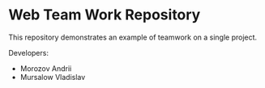 # Web Team Work Repository
This repository demonstrates an example of teamwork on a single project.

Developers:

* Morozov Andrii
* Mursalow Vladislav
